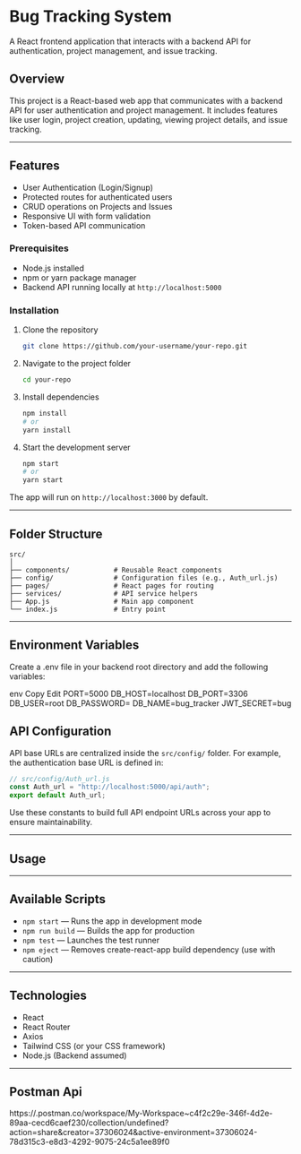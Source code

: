 
# Bug Tracking System

A React frontend application that interacts with a backend API for authentication, project management, and issue tracking.



## Overview

This project is a React-based web app that communicates with a backend API for user authentication and project management. It includes features like user login, project creation, updating, viewing project details, and issue tracking.

---

## Features

* User Authentication (Login/Signup)
* Protected routes for authenticated users
* CRUD operations on Projects and Issues
* Responsive UI with form validation
* Token-based API communication



### Prerequisites

* Node.js installed 
* npm or yarn package manager
* Backend API running locally at `http://localhost:5000`

### Installation

1. Clone the repository

   ```bash
   git clone https://github.com/your-username/your-repo.git
   ```

2. Navigate to the project folder

   ```bash
   cd your-repo
   ```

3. Install dependencies

   ```bash
   npm install
   # or
   yarn install
   ```

4. Start the development server

   ```bash
   npm start
   # or
   yarn start
   ```

The app will run on `http://localhost:3000` by default.

---

## Folder Structure

```
src/
│
├── components/           # Reusable React components
├── config/               # Configuration files (e.g., Auth_url.js)
├── pages/                # React pages for routing
├── services/             # API service helpers
├── App.js                # Main app component
└── index.js              # Entry point
```

---
## Environment Variables
Create a .env file in your backend root directory and add the following variables:

env
Copy
Edit
PORT=5000
DB_HOST=localhost
DB_PORT=3306
DB_USER=root
DB_PASSWORD=
DB_NAME=bug_tracker
JWT_SECRET=bug

## API Configuration

API base URLs are centralized inside the `src/config/` folder. For example, the authentication base URL is defined in:

```js
// src/config/Auth_url.js
const Auth_url = "http://localhost:5000/api/auth";
export default Auth_url;
```

Use these constants to build full API endpoint URLs across your app to ensure maintainability.

---

## Usage


---

## Available Scripts

* `npm start` — Runs the app in development mode
* `npm run build` — Builds the app for production
* `npm test` — Launches the test runner
* `npm eject` — Removes create-react-app build dependency (use with caution)

---

## Technologies

* React
* React Router
* Axios
* Tailwind CSS (or your CSS framework)
* Node.js (Backend assumed)

---
## Postman Api 
https://.postman.co/workspace/My-Workspace~c4f2c29e-346f-4d2e-89aa-cecd6caef230/collection/undefined?action=share&creator=37306024&active-environment=37306024-78d315c3-e8d3-4292-9075-24c5a1ee89f0
